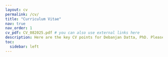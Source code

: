 ```yaml
---
layout: cv
permalink: /cv/
title: "Curriculum Vitae"
nav: true
nav_order: 1
cv_pdf: CV_082025.pdf # you can also use external links here
description: Here are the key CV points for Debanjan Datta, PhD. Please download the PDF from the link provided.
toc:
  sidebar: left
---
```

